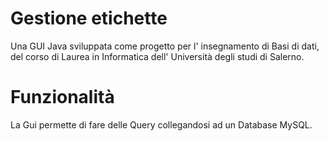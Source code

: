 # Gestione etichette
Una GUI Java sviluppata come progetto per l' insegnamento di Basi di dati, del corso di Laurea in Informatica dell' Università degli studi di Salerno.

#  Funzionalità 
La Gui permette di fare delle Query collegandosi ad un Database MySQL. 
